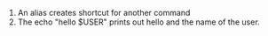 1) An alias creates shortcut for another command
2) The echo "hello $USER" prints out hello and the name of the user.
